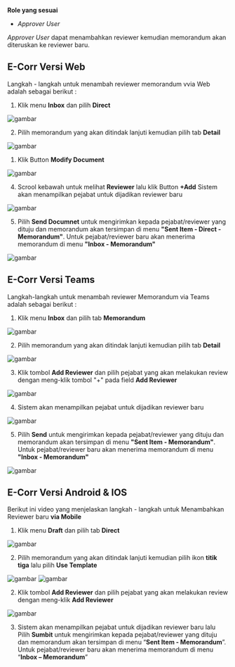 **Role yang sesuai**

- *Approver User*

*Approver User* dapat menambahkan reviewer kemudian memorandum akan diteruskan ke reviewer baru.

## **E-Corr Versi Web**

Langkah - langkah untuk menambah reviewer memorandum vvia Web adalah sebagai berikut :

1. Klik menu **Inbox** dan pilih **Direct**

![gambar](Memorandum/MM_Web/02MM-49.png)

2. Pilih memorandum yang akan ditindak lanjuti kemudian pilih tab **Detail**

![gambar](Memorandum/MM_Web/02MM-50.png)

1. Klik Button **Modify Document**

![gambar](Memorandum/MM_Web/02MM-51.png)

4. Scrool kebawah untuk melihat **Reviewer** lalu klik Button **+Add** Sistem akan menampilkan pejabat untuk dijadikan reviewer baru

![gambar](Memorandum/MM_Web/02MM-52.png)

5. Pilih **Send Documnet** untuk mengirimkan kepada pejabat/reviewer yang dituju dan memorandum akan tersimpan di menu **"Sent Item - Direct - Memorandum"**. Untuk pejabat/reviewer baru akan menerima memorandum di menu **"Inbox - Memorandum"**

![gambar](Memorandum/MM_Web/02MM-53.png)

## **E-Corr Versi Teams**

Langkah-langkah untuk menambah reviewer Memorandum via Teams adalah sebagai berikut :

1. Klik menu **Inbox** dan pilih tab **Memorandum**

![gambar](Memorandum/MM_Teams/MM48.png)

2. Pilih memorandum yang akan ditindak lanjuti kemudian pilih tab **Detail**

![gambar](Memorandum/MM_Teams/MM49.png)

3. Klik tombol **Add Reviewer** dan pilih pejabat yang akan melakukan review dengan meng-klik tombol "+" pada field **Add Reviewer**

![gambar](Memorandum/MM_Teams/MM50.png)

4. Sistem akan menampilkan pejabat untuk dijadikan reviewer baru

![gambar](Memorandum/MM_Teams/MM52.png)

5. Pilih **Send** untuk mengirimkan kepada pejabat/reviewer yang dituju dan memorandum akan tersimpan di menu **"Sent Item - Memorandum"**. Untuk pejabat/reviewer baru akan menerima memorandum di menu **"Inbox - Memorandum"**

![gambar](Memorandum/MM_Teams/MM52.png)

## **E-Corr Versi Android & IOS**

Berikut ini video yang menjelaskan langkah - langkah untuk Menambahkan Reviewer baru **via Mobile**

1. Klik menu **Draft** dan pilih tab **Direct**

![gambar](Memorandum/MM_Android/Reviewermemo/02MM-19.png) 

2. Pilih memorandum yang akan ditindak lanjuti kemudian pilih ikon **titik tiga** lalu pilih **Use Template**

![gambar](Memorandum/MM_Android/Reviewermemo/02MM-20.png) 
![gambar](Memorandum/MM_Android/Reviewermemo/02MM-21.png)


2. Klik tombol **Add Reviewer** dan pilih pejabat yang akan melakukan review dengan meng-klik **Add Reviewer**

![gambar](Memorandum/MM_Android/Reviewermemo/02MM-22.png) 

3. Sistem akan menampilkan pejabat untuk dijadikan reviewer baru lalu Pilih **Sumbit** untuk mengirimkan kepada pejabat/reviewer yang dituju dan memorandum akan tersimpan di menu “**Sent Item - Memorandum**”. Untuk pejabat/reviewer baru akan menerima memorandum di menu “**Inbox – Memorandum**”
